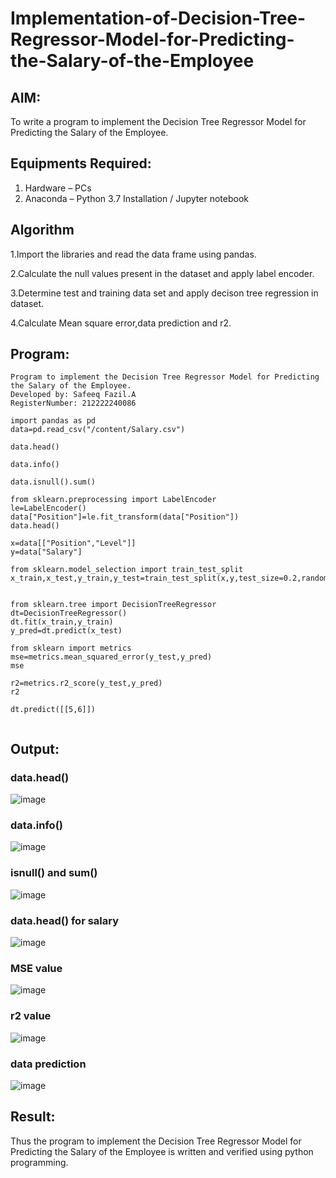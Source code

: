 # Implementation-of-Decision-Tree-Regressor-Model-for-Predicting-the-Salary-of-the-Employee

## AIM:
To write a program to implement the Decision Tree Regressor Model for Predicting the Salary of the Employee.

## Equipments Required:
1. Hardware – PCs
2. Anaconda – Python 3.7 Installation / Jupyter notebook

## Algorithm

1.Import the libraries and read the data frame using pandas.

2.Calculate the null values present in the dataset and apply label encoder.

3.Determine test and training data set and apply decison tree regression in dataset.

4.Calculate Mean square error,data prediction and r2.

## Program:
```
Program to implement the Decision Tree Regressor Model for Predicting the Salary of the Employee.
Developed by: Safeeq Fazil.A
RegisterNumber: 212222240086

import pandas as pd
data=pd.read_csv("/content/Salary.csv")

data.head()

data.info()

data.isnull().sum()

from sklearn.preprocessing import LabelEncoder
le=LabelEncoder()
data["Position"]=le.fit_transform(data["Position"])
data.head()

x=data[["Position","Level"]]
y=data["Salary"]

from sklearn.model_selection import train_test_split
x_train,x_test,y_train,y_test=train_test_split(x,y,test_size=0.2,random_state=2)


from sklearn.tree import DecisionTreeRegressor
dt=DecisionTreeRegressor()
dt.fit(x_train,y_train)
y_pred=dt.predict(x_test)

from sklearn import metrics
mse=metrics.mean_squared_error(y_test,y_pred)
mse

r2=metrics.r2_score(y_test,y_pred)
r2

dt.predict([[5,6]])
  
```

## Output:

### data.head()

![image](https://github.com/Safeeq-Fazil/Implementation-of-Decision-Tree-Regressor-Model-for-Predicting-the-Salary-of-the-Employee/assets/118680361/b2470a2b-b0df-432f-9025-9e98aa62463d)

### data.info()

![image](https://github.com/Safeeq-Fazil/Implementation-of-Decision-Tree-Regressor-Model-for-Predicting-the-Salary-of-the-Employee/assets/118680361/18d380b7-c9f4-4ab2-b96d-e5d8a4aa1194)

### isnull() and sum()

![image](https://github.com/Safeeq-Fazil/Implementation-of-Decision-Tree-Regressor-Model-for-Predicting-the-Salary-of-the-Employee/assets/118680361/4b508f80-bc55-4780-af7d-047c18b2b46e)

### data.head() for salary

![image](https://github.com/Safeeq-Fazil/Implementation-of-Decision-Tree-Regressor-Model-for-Predicting-the-Salary-of-the-Employee/assets/118680361/45c42bb4-7316-42f1-ae18-a70f5192f60e)

### MSE value

![image](https://github.com/Safeeq-Fazil/Implementation-of-Decision-Tree-Regressor-Model-for-Predicting-the-Salary-of-the-Employee/assets/118680361/ab3376dd-0945-4b7c-94bf-82b6118ffebe)

### r2 value

![image](https://github.com/Safeeq-Fazil/Implementation-of-Decision-Tree-Regressor-Model-for-Predicting-the-Salary-of-the-Employee/assets/118680361/56399d9e-f0cd-4945-8a87-e5474e8cd45a)

### data prediction

![image](https://github.com/Safeeq-Fazil/Implementation-of-Decision-Tree-Regressor-Model-for-Predicting-the-Salary-of-the-Employee/assets/118680361/e0396bff-f3f7-4dda-a562-6b748703919b)

## Result:
Thus the program to implement the Decision Tree Regressor Model for Predicting the Salary of the Employee is written and verified using python programming.
